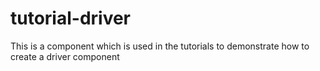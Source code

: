 # tutorial-driver
This is a component which is used in the tutorials to demonstrate how to create a driver component
